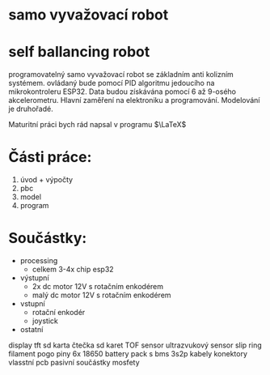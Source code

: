 # samo vyvažovací robot
# self ballancing robot

programovatelný samo vyvažovací robot se základním anti kolizním systémem.
ovládaný bude pomocí PID algoritmu jedoucího na mikrokontroleru ESP32. Data budou získávána pomocí  6 až 9-osého akcelerometru.
Hlavní zaměření na elektroniku a programování. Modelování je druhořadé.

Maturitní práci bych rád napsal v programu $\LaTeX$

# Části práce:
1. úvod + výpočty
2. pbc
3. model
4. program

# Součástky:
- processing
	- celkem 3-4x chip esp32
- výstupní
	- 2x dc motor 12V s rotačním enkodérem
	- malý dc motor 12V s rotačním enkodérem
- vstupní
	- rotační enkodér
	- joystick
- ostatní



display tft
sd karta
čtečka sd karet
TOF sensor
ultrazvukový sensor
slip ring
filament
pogo piny
6x 18650
battery pack s bms 3s2p
kabely
konektory
vlasstní pcb
pasivní součástky
mosfety


